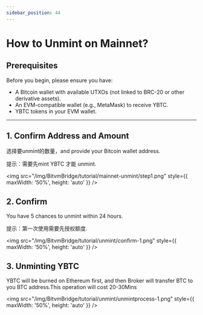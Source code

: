 ```yaml
---
sidebar_position: 44
---
```


# How to Unmint on Mainnet?

## Prerequisites

Before you begin, please ensure you have:

- A Bitcoin wallet with available UTXOs (not linked to BRC-20 or other derivative assets).
- An EVM-compatible wallet (e.g., MetaMask) to receive YBTC.
- YBTC tokens in your EVM wallet.

---

## 1. Confirm Address and Amount

选择要unmint的数量，and provide your Bitcoin wallet address.

提示：需要先mint YBTC 才能 unmint.

<img src="/img/BitvmBridge/tutorial/mainnet-unmint/step1.png" style={{ maxWidth: '50%', height: 'auto' }}  />

## 2. Confirm

You have 5 chances to unmint within 24 hours.

提示：第一次使用需要先授权额度.

<img src="/img/BitvmBridge/tutorial/unmint/confirm-1.png" style={{ maxWidth: '50%', height: 'auto' }}  />

## 3. Unminting YBTC

YBTC will be burned on Ethereum first, and then Broker will transfer BTC to you BTC address.This operation will cost 20-30Mins

<img src="/img/BitvmBridge/tutorial/unmint/unmintprocess-1.png" style={{ maxWidth: '50%', height: 'auto' }}  />
